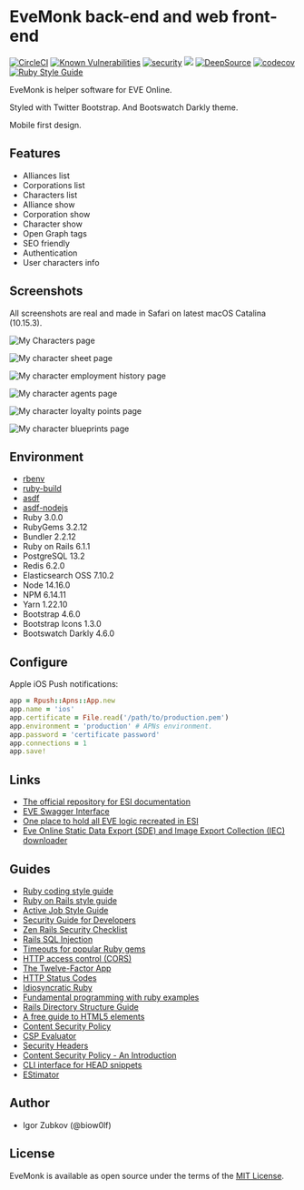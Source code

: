 # EveMonk back-end and web front-end

[![CircleCI](https://circleci.com/gh/evemonk/evemonk/tree/main.svg?style=svg)](https://circleci.com/gh/evemonk/evemonk/tree/main)
[![Known Vulnerabilities](https://snyk.io/test/github/evemonk/evemonk/badge.svg)](https://snyk.io/test/github/evemonk/evemonk)
[![security](https://hakiri.io/github/evemonk/evemonk/main.svg)](https://hakiri.io/github/evemonk/evemonk/main)
[![](https://images.microbadger.com/badges/image/biow0lf/evemonk.svg)](https://microbadger.com/images/biow0lf/evemonk)
[![DeepSource](https://static.deepsource.io/deepsource-badge-light-mini.svg)](https://deepsource.io/gh/evemonk/evemonk/?ref=repository-badge)
[![codecov](https://codecov.io/gh/evemonk/evemonk/branch/main/graph/badge.svg)](https://codecov.io/gh/evemonk/evemonk)
[![Ruby Style Guide](https://img.shields.io/badge/code_style-standard-brightgreen.svg)](https://github.com/testdouble/standard)

EveMonk is helper software for EVE Online.

Styled with Twitter Bootstrap. And Bootswatch Darkly theme.

Mobile first design.

## Features

- Alliances list
- Corporations list
- Characters list
- Alliance show
- Corporation show
- Character show
- Open Graph tags
- SEO friendly
- Authentication
- User characters info

## Screenshots

All screenshots are real and made in Safari on latest macOS Catalina (10.15.3).

![My Characters page](screenshots/my_characters.png)

![My character sheet page](screenshots/character_sheet.png)

![My character employment history page](screenshots/character_employment_history.png)

![My character agents page](screenshots/character_agents.png)

![My character loyalty points page](screenshots/character_loyalty_points.png)

![My character blueprints page](screenshots/character_blueprints.png)

## Environment

- [rbenv](https://github.com/rbenv/rbenv)
- [ruby-build](https://github.com/rbenv/ruby-build)
- [asdf](https://github.com/asdf-vm/asdf)
- [asdf-nodejs](https://github.com/asdf-vm/asdf-nodejs)
- Ruby 3.0.0
- RubyGems 3.2.12
- Bundler 2.2.12
- Ruby on Rails 6.1.1
- PostgreSQL 13.2
- Redis 6.2.0
- Elasticsearch OSS 7.10.2
- Node 14.16.0
- NPM 6.14.11
- Yarn 1.22.10
- Bootstrap 4.6.0
- Bootstrap Icons 1.3.0
- Bootswatch Darkly 4.6.0

## Configure

Apple iOS Push notifications:

```ruby
app = Rpush::Apns::App.new
app.name = 'ios'
app.certificate = File.read('/path/to/production.pem')
app.environment = 'production' # APNs environment.
app.password = 'certificate password'
app.connections = 1
app.save!
```

## Links

- [The official repository for ESI documentation](https://github.com/esi/esi-docs)
- [EVE Swagger Interface](https://esi.evetech.net/ui/)
- [One place to hold all EVE logic recreated in ESI](https://github.com/esi/eve-glue)
- [Eve Online Static Data Export (SDE) and Image Export Collection (IEC) downloader](https://github.com/evemonk/eveonline-sde-iec-downloader)

## Guides

- [Ruby coding style guide](https://github.com/bbatsov/ruby-style-guide)
- [Ruby on Rails style guide](https://github.com/bbatsov/rails-style-guide)
- [Active Job Style Guide](https://github.com/toptal/active-job-style-guide)
- [Security Guide for Developers](https://github.com/FallibleInc/security-guide-for-developers)
- [Zen Rails Security Checklist](https://github.com/brunofacca/zen-rails-security-checklist)
- [Rails SQL Injection](http://rails-sqli.org)
- [Timeouts for popular Ruby gems](https://github.com/ankane/the-ultimate-guide-to-ruby-timeouts)
- [HTTP access control (CORS)](https://developer.mozilla.org/en-US/docs/Web/HTTP/Access_control_CORS)
- [The Twelve-Factor App](https://12factor.net/)
- [HTTP Status Codes](https://httpstatuses.com)
- [Idiosyncratic Ruby](https://github.com/janlelis/idiosyncratic-ruby.com)
- [Fundamental programming with ruby examples](https://github.com/khusnetdinov/ruby.fundamental)
- [Rails Directory Structure Guide](https://github.com/jwipeout/rails-directory-structure-guide)
- [A free guide to HTML5 <head> elements](https://htmlhead.dev)
- [Content Security Policy](https://developers.google.com/web/fundamentals/security/csp)
- [CSP Evaluator](https://csp-evaluator.withgoogle.com/?csp=https://evemonk.com/)
- [Security Headers](https://securityheaders.com/?q=https%3A%2F%2Fevemonk.com%2F&followRedirects=on)
- [Content Security Policy - An Introduction](https://scotthelme.co.uk/content-security-policy-an-introduction/)
- [CLI interface for HEAD snippets](https://github.com/hemanth/head-it)
- [EStimator](https://estimator.dev/)

## Author

- Igor Zubkov (@biow0lf)

## License

EveMonk is available as open source under the terms of the [MIT License](http://opensource.org/licenses/MIT).
